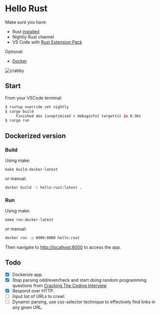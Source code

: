 # Hello Rust
Make sure you have: 
- Rust [installed][rustInstall]
- Nightly Rust channel
- VS Code with [Rust Extension Pack][vsExtPck]

Optional:
- [Docker](https://hub.docker.com/)

![crabby](https://mir-s3-cdn-cf.behance.net/project_modules/disp/7df0bd42774743.57ee5f32bd76e.gif)

## Start

From your VSCode terminal:

```sh
$ rustup override set nightly
$ cargo build
     Finished dev [unoptimized + debuginfo] target(s) in 0.36s
$ cargo run
```

## Dockerized version

### Build

Using make:

```make
make build-docker-latest
```

or manual:

```sh
docker build -t hello-rust:latest .
```

### Run

Using make:

```make
make run-docker-latest
```

or manual:

```sh
docker run -p 8000:8000 hello-rust
````

Then navigate to <http://localhost:8000> to access the app.

## Todo

- [x] Dockerize app.
- [x] Stop parsing odd/even/heck and start doing random programming questions from [Cracking The Coding Interview][interviewcrack]
- [x] Respond over HTTP.
- [ ] Input list of URLs to crawl.
- [ ] Dynamic parsing, use css-selector technique to effectively find links in any given URL.

[rustInstall]: <https://www.rust-lang.org/tools/install>
[vsExtPck]: <https://marketplace.visualstudio.com/items?itemName=swellaby.rust-pack>
[interviewcrack]: <https://leonmercanti.com/books/personal-development/Cracking%20the%20Coding%20Interview%20189%20Programming%20Questions%20and%20Solutions.pdf>
